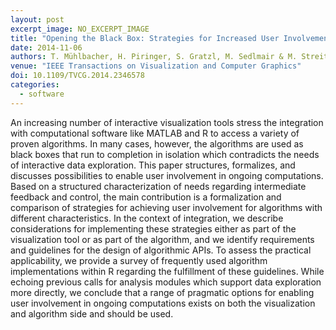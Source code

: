 ```yaml
---
layout: post
excerpt_image: NO_EXCERPT_IMAGE
title: "Opening the Black Box: Strategies for Increased User Involvement in Existing Algorithm Implementations"
date: 2014-11-06
authors: T. Mühlbacher, H. Piringer, S. Gratzl, M. Sedlmair & M. Streit
venue: "IEEE Transactions on Visualization and Computer Graphics"
doi: 10.1109/TVCG.2014.2346578
categories:
  - software
---
```

An increasing number of interactive visualization tools stress the integration with computational software like MATLAB and R to access a variety of proven algorithms. In many cases, however, the algorithms are used as black boxes that run to completion in isolation which contradicts the needs of interactive data exploration. This paper structures, formalizes, and discusses possibilities to enable user involvement in ongoing computations. Based on a structured characterization of needs regarding intermediate feedback and control, the main contribution is a formalization and comparison of strategies for achieving user involvement for algorithms with different characteristics. In the context of integration, we describe considerations for implementing these strategies either as part of the visualization tool or as part of the algorithm, and we identify requirements and guidelines for the design of algorithmic APIs. To assess the practical applicability, we provide a survey of frequently used algorithm implementations within R regarding the fulfillment of these guidelines. While echoing previous calls for analysis modules which support data exploration more directly, we conclude that a range of pragmatic options for enabling user involvement in ongoing computations exists on both the visualization and algorithm side and should be used.
